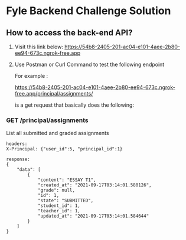 
# Fyle Backend Challenge Solution

## How to access the back-end API?

 1. Visit this link below:
	https://54b8-2405-201-ac04-e101-4aee-2b80-ee94-673c.ngrok-free.app
	
 2. Use Postman or Curl Command to test the following endpoint

	For example : 
	
	https://54b8-2405-201-ac04-e101-4aee-2b80-ee94-673c.ngrok-free.app/principal/assignments/
	
	is a get request that basically does the following:

### GET /principal/assignments

List all submitted and graded assignments
```
headers:
X-Principal: {"user_id":5, "principal_id":1}

response:
{
    "data": [
        {
            "content": "ESSAY T1",
            "created_at": "2021-09-17T03:14:01.580126",
            "grade": null,
            "id": 1,
            "state": "SUBMITTED",
            "student_id": 1,
            "teacher_id": 1,
            "updated_at": "2021-09-17T03:14:01.584644"
        }
    ]
}

```
